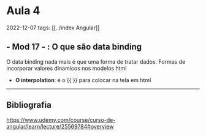 # Aula 4
2022-12-07
tags: [[../index Angular]]

## - Mod 17 - : O que são data binding

O data binding nada mais é que uma forma de tratar dados. Formas de incorporar valores dinamicos nos modelos html

* **O interpolation**: é o {{  }} para colocar na tela em html

-----------------------------------------------
## Bibliografia

https://www.udemy.com/course/curso-de-angular/learn/lecture/25569784#overview
